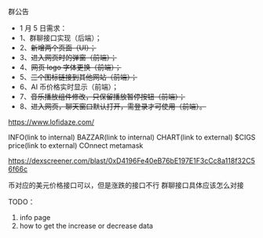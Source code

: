 群公告

- 1 月 5 日需求：
- 1、群聊接口实现（后端）；
- 2、~~新增两个页面（UI）；~~
- 3、~~进入网页时的弹窗（前端）；~~
- 4、~~网页 logo 字体更换（前端）；~~
- 5、~~三个图标链接到其他网站（前端）；~~
- 6、AI 币价格实时显示（前端）；
- 7、~~音乐播放组件修改，只保留播放暂停按钮（前端）；~~
- 8、~~进入网页，聊天窗口默认打开，需登录才可使用（前端）。~~

https://www.lofidaze.com/

INFO(link to internal) BAZZAR(link to internal) CHART(link to external) $CIGS price(link to external) COnnect metamask

https://dexscreener.com/blast/0xD4196Fe40eB76bE197E1F3cCc8a118f32C56f66c

币对应的美元价格接口可以，但是涨跌的接口不行
群聊接口具体应该怎么对接

TODO：

1. info page
2. how to get the increase or decrease data
